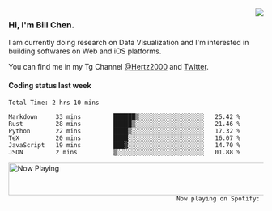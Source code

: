 <img  align="right" src="https://github-readme-stats.vercel.app/api?username=BillChen2k&show_icons=false&count_private=true&hide_title=true">

### Hi, I'm Bill Chen.

I am currently doing research on Data Visualization and I'm interested in building softwares on Web and iOS platforms.

You can find me in my Tg Channel [@Hertz2000](https://t.me/Hertz2000) and [Twitter](https://twitter.com/billchen2k).

#### Coding status last week

<!--START_SECTION:waka-->

```text
Total Time: 2 hrs 10 mins

Markdown     33 mins         ██████▒░░░░░░░░░░░░░░░░░░   25.42 %
Rust         28 mins         █████▒░░░░░░░░░░░░░░░░░░░   21.46 %
Python       22 mins         ████▒░░░░░░░░░░░░░░░░░░░░   17.32 %
TeX          20 mins         ████░░░░░░░░░░░░░░░░░░░░░   16.07 %
JavaScript   19 mins         ███▓░░░░░░░░░░░░░░░░░░░░░   14.70 %
JSON         2 mins          ▒░░░░░░░░░░░░░░░░░░░░░░░░   01.88 %
```

<!--END_SECTION:waka-->


<div>
<a href="https://spotify-now-playing.billchen2k.vercel.app/now-playing?open">
   <img align="right" src="https://spotify-now-playing.billchen2k.vercel.app/now-playing" width="540" height="64" alt="Now Playing">
</a>
</div>

<div>
<p align="right"><code>Now playing on Spotify: </code></p>
</div>

<!--
**BillChen2K/BillChen2K** is a ✨ _special_ ✨ repository because its `README.md` (this file) appears on your GitHub profile.

Here are some ideas to get you started:

- 🔭 I’m currently working on ...
- 🌱 I’m currently learning ...
- 👯 I’m looking to collaborate on ...
- 🤔 I’m looking for help with ...
- 💬 Ask me about ...
- 📫 How to reach me: ...
- 😄 Pronouns: ...
- ⚡ Fun fact: ...
-->
